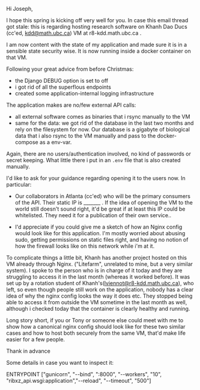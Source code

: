 Hi Joseph,

I hope this spring is kicking off very well for you. In case this email thread
got stale: this is regarding hosting research software on Khanh Dao Ducs (cc'ed,
kdd@math.ubc.ca) VM at r8-kdd.math.ubc.ca .


I am now content with the state of my application and made sure it is in a
sensible state security wise. It is now running inside a docker container on
that VM.

Following your great advice from before Christmas:

- the Django DEBUG option is set to off
- i got rid of all the superflous endpoints
- created some application-internal logging infrastructure

The application makes are no/few external API calls:
- all external software comes as binaries that i rsync manually to the VM
- same for the data: we got rid of the database in the last two months and rely
  on the filesystem for now. Our database is a gigabyte of biological data that
  i also rsync to the VM manually and pass to the docker-compose as a env-var.

Again, there are no users/authentication involved, no kind of passwords or secret keeping. What little there i put in an `.env` file that is also created manually.

I'd like to ask for your guidance regarding opening it to the users now. In
particular:

- Our collaborators in Atlanta (cc'ed) who will be the primary consumers of the API.
Their static IP is _______ . If the idea of opening the VM to the world still
doesn't sound right, it'd be great if at least this IP could be whitelisted.
They need it for a publication of their own service..

- I'd appreciate if you could give me a sketch of how an Nginx config would look like for this application. I'm mostly worried about abusing sudo, getting permissions on static files right, and having no notion of how the firewall looks like on this network while i'm at it.

To complicate things a little bit, Khanh has another project hosted on
this VM already through Nginx. ("Litefarm", unrelated to mine, but a very
similar system). I spoke to the person who is in charge of it today and they are
struggling to access it in the last month (whereas it worked before). It was
set up by a rotation student of Khanh's(lviennot@r8-kdd.math.ubc.ca), who left, so even though people still work on the application, nobody has a clear idea of why the nginx config looks the way it does etc. They stopped being able to access it from outside the VM sometime in the last month as well, although i checked today that the container is clearly healthy and running.

Long story short, if you or Tony or someone else could meet with me to show how
a canonical nginx config should look like for these two similar cases and how to
host both securely from the same VM, that'd make life easier for a few people.

Thank in advance

Some details in case you want to inspect it:

ENTRYPOINT ["gunicorn", "--bind", ":8000", "--workers", "10", "ribxz_api.wsgi:application","--reload", "--timeout", "500"]



